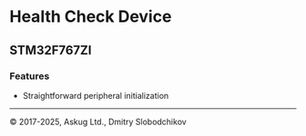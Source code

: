 # Health Check Device

## STM32F767ZI

### Features

* Straightforward peripheral initialization

---

&copy; 2017-2025, Askug Ltd., Dmitry Slobodchikov
